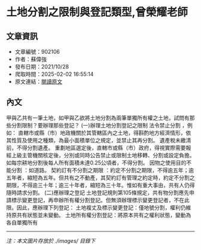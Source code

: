 # 土地分割之限制與登記類型,曾榮耀老師

## 文章資訊
- 文章編號：902106
- 作者：蘇偉強
- 發布日期：2021/10/28
- 爬取時間：2025-02-02 16:55:14
- 原文連結：[閱讀原文](https://real-estate.get.com.tw/Columns/detail.aspx?no=902106)

## 內文
甲與乙共有一筆土地，如甲與乙欲將土地分割為兩筆單獨所有權之土地，試問有那些分割限制？要辦理那些登記？
(一)辦理土地分割登記之限制
法令禁止分割
，例如：
直轄市或縣（市）地政機關於其管轄區內之土地，得斟酌地方經濟情形，依其性質及使用之種類，為最小面積單位之規定，並禁止其再分割。
遺產稅未繳清前，不得分割遺產。
重劃地區選定後，直轄市或縣（市）政府，得視實際需要報經上級主管機關核定後，分別或同時公告禁止或限制土地移轉、分割或設定負擔。
如每宗耕地分割後每人所有面積未達0.25公頃者，不得分割。
因物之使用目的不能分割
：如道路。
契約訂有不分割之期限
：約定不分割之期限，不得逾五年；逾五年者，縮短為五年。但共有之不動產，其契約訂有管理之約定時，約定不分割之期限，不得逾三十年；逾三十年者，縮短為三十年。惟如有重大事由，共有人仍得隨時請求分割。
(二)應辦理之登記
土地登記規則第105條規定，共有物分割應先申請標示變更登記，再申辦所有權分割登記。但無須辦理標示變更登記者，不在此限。因此，應辦理下列登記：
土地複丈及標示變更登記：僅地號分割，權利仍維持原共有狀態並未變動。
土地所有權分割登記：將原本共有之權利狀態，變動為各自單獨所有

---
*注：本文圖片存放於 ./images/ 目錄下*
